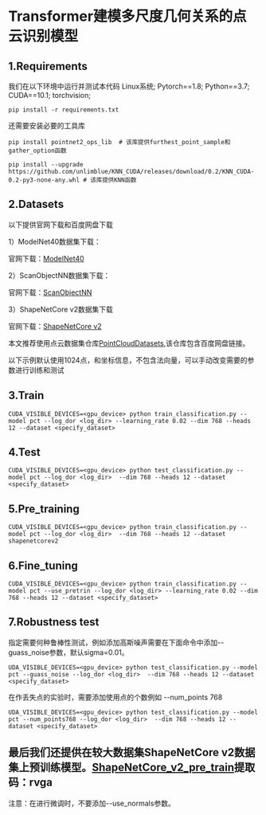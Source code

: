# Transformer建模多尺度几何关系的点云识别模型

## 1.Requirements
我们在以下环境中运行并测试本代码
Linux系统;
Pytorch==1.8;
Python==3.7;
CUDA==10.1;
torchvision;

```
pip install -r requirements.txt
```

还需要安装必要的工具库
```
pip install pointnet2_ops_lib  # 该库提供furthest_point_sample和gather_option函数
```

```
pip install --upgrade https://github.com/unlimblue/KNN_CUDA/releases/download/0.2/KNN_CUDA-0.2-py3-none-any.whl # 该库提供KNN函数
```

## 2.Datasets
以下提供官网下载和百度网盘下载

1）ModelNet40数据集下载：

官网下载：[ModelNet40](https://modelnet.cs.princeton.edu/#)


2）ScanObjectNN数据集下载：

官网下载：[ScanObjectNN](https://hkust-vgd.github.io/scanobjectnn/)


3）ShapeNetCore v2数据集下载

官网下载：[ShapeNetCore v2](https://shapenet.org/download/shapenetcore)

本文推荐使用点云数据集仓库[PointCloudDatasets](https://github.com/antao97/PointCloudDatasets),该仓库包含百度网盘链接。

以下示例默认使用1024点，和坐标信息，不包含法向量，可以手动改变需要的参数进行训练和测试
## 3.Train
```
CUDA_VISIBLE_DEVICES=<gpu_device> python train_classification.py --model pct --log_dor <log_dir> --learning_rate 0.02 --dim 768 --heads 12 --dataset <specify_dataset>
```

## 4.Test
```
CUDA_VISIBLE_DEVICES=<gpu_device> python test_classification.py --model pct --log_dor <log_dir>  --dim 768 --heads 12 --dataset <specify_dataset>
```
## 5.Pre_training
```
CUDA_VISIBLE_DEVICES=<gpu_device> python train_classification.py --model pct --log_dor <log_dir>  --dim 768 --heads 12 --dataset shapenetcorev2
```

## 6.Fine_tuning
```
CUDA_VISIBLE_DEVICES=<gpu_device> python train_classification.py --model pct --use_pretrin --log_dor <log_dir> --learning_rate 0.02 --dim 768 --heads 12 --dataset <specify_dataset>
```
## 7.Robustness test
指定需要何种鲁棒性测试，例如添加高斯噪声需要在下面命令中添加--guass_noise参数，默认sigma=0.01。
```
UDA_VISIBLE_DEVICES=<gpu_device> python test_classification.py --model pct --guass_noise --log_dor <log_dir>  --dim 768 --heads 12 --dataset <specify_dataset>
```
在作丢失点的实验时，需要添加使用点的个数例如  --num_points 768
```
UDA_VISIBLE_DEVICES=<gpu_device> python test_classification.py --model pct --num_points768 --log_dor <log_dir>  --dim 768 --heads 12 --dataset <specify_dataset>
```

## 最后我们还提供在较大数据集ShapeNetCore v2数据集上预训练模型。[ShapeNetCore_v2_pre_train](https://pan.baidu.com/s/1IiApcvwfW5oeFydjFIMjxA )提取码：rvga
注意：在进行微调时，不要添加--use_normals参数。
